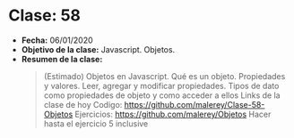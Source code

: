 # Clase: 58

- **Fecha:** 06/01/2020
- **Objetivo de la clase:** Javascript. Objetos.
- **Resumen de la clase:**
  > (Estimado) Objetos en Javascript. Qué es un objeto. Propiedades y valores. Leer, agregar y modificar propiedades. Tipos de dato como propiedades de objeto y como acceder a ellos
  > Links de la clase de hoy
  > Codigo: https://github.com/malerey/Clase-58-Objetos
  > Ejercicios: https://github.com/malerey/Objetos
  > Hacer hasta el ejercicio 5 inclusive
